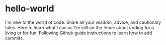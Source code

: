 # hello-world
I'm new to the world of code. Share all your wisdom, advice, and cautionary tales.
Here to learn what I can as I'm still on the fence about coding for a living or for fun.
Following Github guide instructions to learn how to add commits.
